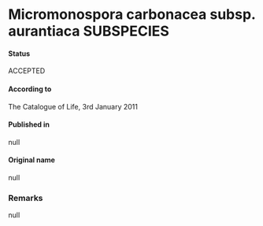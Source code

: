 # Micromonospora carbonacea subsp. aurantiaca SUBSPECIES

#### Status
ACCEPTED

#### According to
The Catalogue of Life, 3rd January 2011

#### Published in
null

#### Original name
null

### Remarks
null